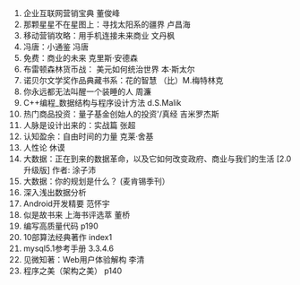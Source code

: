 1. 企业互联网营销宝典 董俊峰
2. 那颗星星不在星图上：寻找太阳系的疆界 卢昌海
3. 移动营销攻略：用手机连接未来商业 文丹枫
4. 冯唐：小通鉴 冯唐
5. 免费：商业的未来 克里斯·安德森
6. 布雷顿森林货币战： 美元如何统治世界 本·斯太尔
7. 诺贝尔文学奖作品典藏书系：花的智慧 （比）M.梅特林克
8. 你永远都无法叫醒一个装睡的人 周濂
9. C++编程_数据结构与程序设计方法 d.S.Malik
10. 热门商品投资：量子基金创始人的投资'/真经 吉米罗杰斯
11. 人脉是设计出来的：实战篇 张超 
12. 认知盈余：自由时间的力量 克莱·舍基
13. 人性论 休谟 
14. 大数据：正在到来的数据革命，以及它如何改变政府、商业与我们的生活 [2.0升级版] 作者:	涂子沛
15. 大数据：你的规划是什么？ (麦肯锡季刊）
16. 深入浅出数据分析 
17. Android开发精要 范怀宇
18. 似是故书来 上海书评选萃 董桥
19. 编写高质量代码 p190
20. 10部算法经典著作 index1
21. mysql5.1参考手册  3.3.4.6
22. 见微知著：Web用户体验解构 李清
23. 程序之美（架构之美） p140